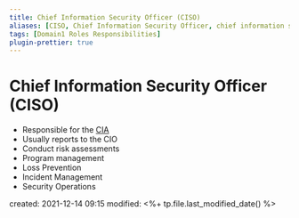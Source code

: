 ```yaml
---
title: Chief Information Security Officer (CISO)
aliases: [CISO, Chief Information Security Officer, chief information security officer]
tags: [Domain1 Roles Responsibilities]
plugin-prettier: true
---
```


# Chief Information Security Officer (CISO)

- Responsible for the [CIA](notes/CISSP/Domain%201/Triad/__CIA__)
- Usually reports to the CIO
- Conduct risk assessments
- Program management
- Loss Prevention
- Incident Management
- Security Operations

created: 2021-12-14 09:15
modified: <%+ tp.file.last_modified_date() %>